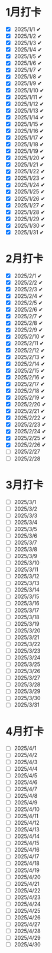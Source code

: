 # 1月打卡

- [x] 2025/1/1 ✔
- [x] 2025/1/2 ✔
- [x] 2025/1/3 ✔
- [x] 2025/1/4 ✔
- [x] 2025/1/5 ✔
- [x] 2025/1/6 ✔
- [x] 2025/1/7 ✔
- [x] 2025/1/8 ✔
- [x] 2025/1/9 ✔
- [x] 2025/1/10 ✔
- [x] 2025/1/11 ✔
- [x] 2025/1/12 ✔
- [x] 2025/1/13 ✔
- [x] 2025/1/14 ✔
- [x] 2025/1/15 ✔
- [x] 2025/1/16 ✔
- [x] 2025/1/17 ✔
- [x] 2025/1/18 ✔
- [x] 2025/1/19 ✔
- [x] 2025/1/20 ✔
- [x] 2025/1/21 ✔
- [x] 2025/1/22 ✔
- [x] 2025/1/23 ✔
- [x] 2025/1/24 ✔
- [x] 2025/1/25 ✔
- [x] 2025/1/26 ✔ 
- [x] 2025/1/27 ✔
- [x] 2025/1/28 ✔
- [x] 2025/1/29 ✔
- [x] 2025/1/30 ✔
- [x] 2025/1/31 ✔

# 2月打卡

- [x] 2025/2/1 ✔
- [x] 2025/2/2 ✔
- [x] 2025/2/3 ✔
- [x] 2025/2/4 ✔
- [x] 2025/2/5 ✔
- [x] 2025/2/6 ✔
- [x] 2025/2/7 ✔
- [x] 2025/2/8 ✔
- [x] 2025/2/9 ✔
- [x] 2025/2/10 ✔
- [x] 2025/2/11 ✔ 
- [x] 2025/2/12 ✔
- [x] 2025/2/13 ✔
- [x] 2025/2/14 ✔
- [x] 2025/2/15 ✔
- [x] 2025/2/16 ✔
- [x] 2025/2/17 ✔
- [x] 2025/2/18 ✔
- [x] 2025/2/19 ✔
- [x] 2025/2/20 ✔
- [x] 2025/2/21 ✔
- [x] 2025/2/22 ✔
- [x] 2025/2/23 ✔
- [x] 2025/2/24 ✔
- [x] 2025/2/25 ✔
- [x] 2025/2/26 ✔
- [ ] 2025/2/27
- [ ] 2025/2/28

# 3月打卡

- [ ] 2025/3/1
- [ ] 2025/3/2
- [ ] 2025/3/3
- [ ] 2025/3/4
- [ ] 2025/3/5
- [ ] 2025/3/6
- [ ] 2025/3/7
- [ ] 2025/3/8
- [ ] 2025/3/9
- [ ] 2025/3/10
- [ ] 2025/3/11
- [ ] 2025/3/12
- [ ] 2025/3/13
- [ ] 2025/3/14
- [ ] 2025/3/15
- [ ] 2025/3/16
- [ ] 2025/3/17
- [ ] 2025/3/18
- [ ] 2025/3/19
- [ ] 2025/3/20
- [ ] 2025/3/21
- [ ] 2025/3/22
- [ ] 2025/3/23
- [ ] 2025/3/24
- [ ] 2025/3/25
- [ ] 2025/3/26
- [ ] 2025/3/27
- [ ] 2025/3/28
- [ ] 2025/3/29
- [ ] 2025/3/30
- [ ] 2025/3/31

# 4月打卡

- [ ] 2025/4/1
- [ ] 2025/4/2
- [ ] 2025/4/3
- [ ] 2025/4/4
- [ ] 2025/4/5
- [ ] 2025/4/6
- [ ] 2025/4/7
- [ ] 2025/4/8
- [ ] 2025/4/9
- [ ] 2025/4/10
- [ ] 2025/4/11
- [ ] 2025/4/12
- [ ] 2025/4/13
- [ ] 2025/4/14
- [ ] 2025/4/15
- [ ] 2025/4/16
- [ ] 2025/4/17
- [ ] 2025/4/18
- [ ] 2025/4/19
- [ ] 2025/4/20
- [ ] 2025/4/21
- [ ] 2025/4/22
- [ ] 2025/4/23
- [ ] 2025/4/24
- [ ] 2025/4/25
- [ ] 2025/4/26
- [ ] 2025/4/27
- [ ] 2025/4/28
- [ ] 2025/4/29
- [ ] 2025/4/30
